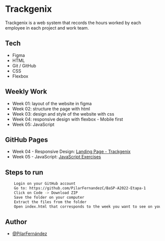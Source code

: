 # Trackgenix
Trackgenix is ​​a web system that records the hours worked by each employee in each project and work team. 
## Tech 
- Figma
- HTML
- Git / GitHub
- CSS
- Flexbox
## Weekly Work
- Week 01: layout of the website in figma
- Week 02: structure the page with html
- Week 03: design and style of the website with css
- Week 04: responsive design with flexbox - Mobile first
- Week 05: JavaScript
## GitHub Pages
- Week 04 - Responsive Design: [Landing Page - Trackgenix](https://pilarfernandezc.github.io/BaSP-A2022-Etapa-1/Semana-04/index.html)
- Week 05 - JavaScript: [JavaScript Exercises](https://pilarfernandezc.github.io/BaSP-A2022-Etapa-1/Semana-05/index.html)
## Steps to run
```bash
    Login on your GitHub account
    Go to: https://github.com/PilarFernandezC/BaSP-A2022-Etapa-1
    Click on Code -> Download ZIP
    Save the folder on your computer 
    Extract the files from the folder 
    Open index.html that corresponds to the week you want to see on your browser 
```
## Author
- [@PilarFernández](https://www.github.com/PilarFernandezC)
